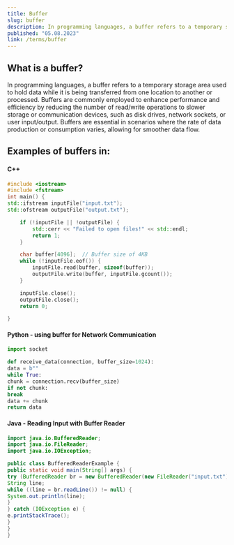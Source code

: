 ```yaml
---
title: Buffer
slug: buffer
description: In programming languages, a buffer refers to a temporary storage area used to hold data while it is being transferred from one location to another or processed.
published: "05.08.2023"
link: /terms/buffer
---
```


## What is a buffer?

In programming languages, a buffer refers to a temporary storage area used to hold data while it is being transferred from one location to another or processed. Buffers are commonly employed to enhance performance and efficiency by reducing the number of read/write operations to slower storage or communication devices, such as disk drives, network sockets, or user input/output. Buffers are essential in scenarios where the rate of data production or consumption varies, allowing for smoother data flow.

## Examples of buffers in:

#### C++

```cpp
#include <iostream>
#include <fstream>
int main() {
std::ifstream inputFile("input.txt");
std::ofstream outputFile("output.txt");

    if (!inputFile || !outputFile) {
        std::cerr << "Failed to open files!" << std::endl;
        return 1;
    }

    char buffer[4096];  // Buffer size of 4KB
    while (!inputFile.eof()) {
        inputFile.read(buffer, sizeof(buffer));
        outputFile.write(buffer, inputFile.gcount());
    }

    inputFile.close();
    outputFile.close();
    return 0;

}
```

#### Python - using buffer for Network Communication

```python
import socket

def receive_data(connection, buffer_size=1024):
data = b""
while True:
chunk = connection.recv(buffer_size)
if not chunk:
break
data += chunk
return data
```

#### Java - Reading Input with Buffer Reader

```java
import java.io.BufferedReader;
import java.io.FileReader;
import java.io.IOException;

public class BufferedReaderExample {
public static void main(String[] args) {
try (BufferedReader br = new BufferedReader(new FileReader("input.txt"))) {
String line;
while ((line = br.readLine()) != null) {
System.out.println(line);
}
} catch (IOException e) {
e.printStackTrace();
}
}
}

```
